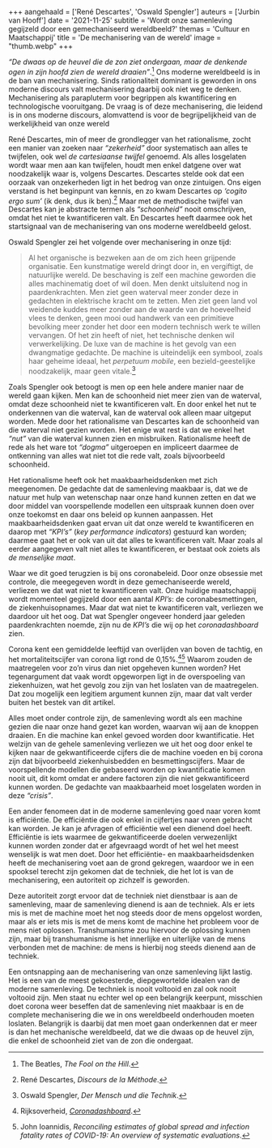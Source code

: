 +++
aangehaald = ['René Descartes', 'Oswald Spengler']
auteurs = ['Jurbin van Hooff']
date = '2021-11-25'
subtitle = 'Wordt onze samenleving gegijzeld door een gemechaniseerd wereldbeeld?'
themas = 'Cultuur en Maatschappij'
title = 'De mechanisering van de wereld'
image = "thumb.webp"
+++


_“De dwaas op de heuvel die de zon ziet ondergaan, maar de denkende ogen in zijn hoofd zien de wereld draaien”_.[^1] Ons moderne wereldbeeld is in de ban van mechanisering. Sinds rationaliteit dominant is geworden in ons moderne discours valt mechanisering daarbij ook niet weg te denken. Mechanisering als parapluterm voor begrippen als kwantificering en technologische vooruitgang. De vraag is of deze mechanisering, die leidend is in ons moderne discours, alomvattend is voor de begrijpelijkheid van de werkelijkheid van onze wereld

René Descartes, min of meer de grondlegger van het rationalisme, zocht een manier van zoeken naar _“zekerheid”_ door systematisch aan alles te twijfelen, ook wel _de cartesiaanse twijfel_ genoemd. Als alles losgelaten wordt waar men aan kan twijfelen, houdt men enkel datgene over wat noodzakelijk waar is, volgens Descartes. Descartes stelde ook dat een oorzaak van onzekerheden ligt in het bedrog van onze zintuigen. Ons eigen verstand is het beginpunt van kennis, en zo kwam Descartes op _‘cogito ergo sum’_ (ik denk, dus ik ben).[^2] Maar met de methodische twijfel van Descartes kan je abstracte termen als _“schoonheid”_ nooit omschrijven, omdat het niet te kwantificeren valt. En Descartes heeft daarmee ook het startsignaal van de mechanisering van ons moderne wereldbeeld gelost. 

Oswald Spengler zei het volgende over mechanisering in onze tijd:

>Al het organische is bezweken aan de om zich heen grijpende organisatie. Een kunstmatige wereld dringt door in, en vergiftigt, de natuurlijke wereld. De beschaving is zelf een machine geworden die alles machinematig doet of wil doen. Men denkt uitsluitend nog in paardenkrachten. Men ziet geen waterval meer zonder deze in gedachten in elektrische kracht om te zetten. Men ziet geen land vol weidende kuddes meer zonder aan de waarde van de hoeveelheid vlees te denken, geen mooi oud handwerk van een primitieve bevolking meer zonder het door een modern technisch werk te willen vervangen. Of het zin heeft of niet, het technische denken wil verwerkelijking. De luxe van de machine is het gevolg van een dwangmatige gedachte. De machine is uiteindelijk een symbool, zoals haar geheime ideaal, het _perpetuum mobile_, een bezield-geestelijke noodzakelijk, maar geen vitale.[^3]

Zoals Spengler ook betoogt is men op een hele andere manier naar de wereld gaan kijken. Men kan de schoonheid niet meer zien van de waterval, omdat deze schoonheid niet te kwantificeren valt. En door enkel het nut te onderkennen van die waterval, kan de waterval ook alleen maar uitgeput worden. Mede door het rationalisme van Descartes kan de schoonheid van die waterval niet gezien worden. Het enige wat rest is dat we enkel het _“nut”_ van die waterval kunnen zien en misbruiken. Rationalisme heeft de rede als het ware tot _“dogma”_ uitgeroepen en impliceert daarmee de ontkenning van alles wat niet tot die rede valt, zoals bijvoorbeeld schoonheid.

Het rationalisme heeft ook het maakbaarheidsdenken met zich meegenomen. De gedachte dat de samenleving maakbaar is, dat we de natuur met hulp van wetenschap naar onze hand kunnen zetten en dat we door middel van voorspellende modellen een uitspraak kunnen doen over onze toekomst en daar ons beleid op kunnen aanpassen. Het maakbaarheidsdenken gaat ervan uit dat onze wereld te kwantificeren en daarop met _“KPI’s”_ (_key performance indicators_) gestuurd kan worden; daarmee gaat het er ook van uit dat alles te kwantificeren valt. Maar zoals al eerder aangegeven valt niet alles te kwantificeren, er bestaat ook zoiets als _de menselijke maat_. 

Waar we dit goed terugzien is bij ons coronabeleid. Door onze obsessie met controle, die meegegeven wordt in deze gemechaniseerde wereld, verliezen we dat wat niet te kwantificeren valt. Onze huidige maatschappij wordt momenteel gegijzeld door een aantal _KPI’s_: de coronabesmettingen, de ziekenhuisopnames. Maar dat wat niet te kwantificeren valt, verliezen we daardoor uit het oog. Dat wat Spengler ongeveer honderd jaar geleden paardenkrachten noemde, zijn nu de _KPI’s_ die wij op het _coronadashboard_ zien.

Corona kent een gemiddelde leeftijd van overlijden van boven de tachtig, en het mortaliteitscijfer van corona ligt rond de 0,15%.[^4][^5] Waarom zouden de maatregelen voor zo’n virus dan niet opgeheven kunnen worden? Het tegenargument dat vaak wordt opgeworpen ligt in de overspoeling van ziekenhuizen, wat het gevolg zou zijn van het loslaten van de maatregelen. Dat zou mogelijk een legitiem argument kunnen zijn, maar dat valt verder buiten het bestek van dit artikel.

Alles moet onder controle zijn, de samenleving wordt als een machine gezien die naar onze hand gezet kan worden, waarvan wij aan de knoppen draaien. En die machine kan enkel gevoed worden door kwantificatie. Het welzijn van de gehele samenleving verliezen we uit het oog door enkel te kijken naar de gekwantificeerde cijfers die de machine voeden en bij corona zijn dat bijvoorbeeld ziekenhuisbedden en besmettingscijfers. Maar de voorspellende modellen die gebaseerd worden op kwantificatie komen nooit uit, dit komt omdat er andere factoren zijn die niet gekwantificeerd kunnen worden. De gedachte van maakbaarheid moet losgelaten worden in deze _“crisis”_.

Een ander fenomeen dat in de moderne samenleving goed naar voren komt is efficiëntie. De efficiëntie die ook enkel in cijfertjes naar voren gebracht kan worden. Je kan je afvragen of efficiëntie wel een dienend doel heeft. Efficiëntie is iets waarmee de gekwantificeerde doelen verwezenlijkt kunnen worden zonder dat er afgevraagd wordt of het wel het meest wenselijk is wat men doet. Door het efficiëntie- en maakbaarheidsdenken heeft de mechanisering voet aan de grond gekregen, waardoor we in een spooksel terecht zijn gekomen dat de techniek, die het lot is van de mechanisering, een autoriteit op zichzelf is geworden. 

Deze autoriteit zorgt ervoor dat de techniek niet dienstbaar is aan de samenleving, maar de samenleving dienend is aan de techniek. Als er iets mis is met de machine moet het nog steeds door de mens opgelost worden, maar als er iets mis is met de mens komt de machine het probleem voor de mens niet oplossen. Transhumanisme zou hiervoor de oplossing kunnen zijn, maar bij transhumanisme is het innerlijke en uiterlijke van de mens verbonden met de machine: de mens is hierbij nog steeds dienend aan de techniek.

Een ontsnapping aan de mechanisering van onze samenleving lijkt lastig. Het is een van de meest gekoesterde, diepgewortelde idealen van de moderne samenleving. De techniek is nooit voltooid en zal ook nooit voltooid zijn. Men staat nu echter wel op een belangrijk keerpunt, misschien doet corona weer beseffen dat de samenleving niet maakbaar is en de complete mechanisering die we in ons wereldbeeld onderhouden moeten loslaten. Belangrijk is daarbij dat men moet gaan onderkennen dat er meer is dan het mechanische wereldbeeld, dat we die dwaas op de heuvel zijn, die enkel de schoonheid ziet van de zon die ondergaat.


[^1]: The Beatles, _The Fool on the Hill_.
[^2]: René Descartes, _Discours de la Méthode_.
[^3]: Oswald Spengler, _Der Mensch und die Technik_.
[^4]: Rijksoverheid, _[Coronadashboard](https://coronadashboard.rijksoverheid.nl/landelijk/sterfte)_.
[^5]: John Ioannidis, _Reconciling estimates of global spread and infection fatality rates of COVID-19: An overview of systematic evaluations_.
